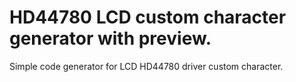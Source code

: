 ﻿<!DOCTYPE html>
<html>
<head>
<meta charset="UTF-8">
<title>HD44780 LCD custom character generator with preview.</title> 
</head>
<body>
<h1>HD44780 LCD custom character generator with preview.</h1>

Simple code generator for LCD HD44780 driver custom character.

</body>

</html>